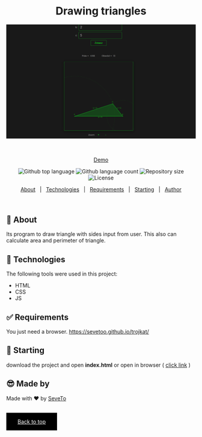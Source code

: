 <div align="center" id="top"> 
  
<h1 align="center">Drawing triangles</h1>
  <a target="_blank" href="https://sevetoo.github.io/trojkat/">
  <img src="./preview.png" alt="Fuel Price Calculator" />
  </a>

&#xa0;

<a target="_blank" href="https://sevetoo.github.io/trojkat/">Demo</a>

</div>

<p align="center">
  <img alt="Github top language" src="https://img.shields.io/github/languages/top/SeveToo/trojkat?color=56BEB8">

  <img alt="Github language count" src="https://img.shields.io/github/languages/count/SeveToo/trojkat?color=56BEB8">

  <img alt="Repository size" src="https://img.shields.io/github/repo-size/SeveToo/trojkat?color=56BEB8">

  <img alt="License" src="https://img.shields.io/github/license/SeveToo/trojkat?color=56BEB8">
</p>

<p align="center">
  <a href="#dart-about">About</a> &#xa0; | &#xa0; 
  <!-- <a href="#sparkles-features">Features</a> &#xa0; | &#xa0; -->
  <a href="#rocket-technologies">Technologies</a> &#xa0; | &#xa0;
  <a href="#white_check_mark-requirements">Requirements</a> &#xa0; | &#xa0;
  <a href="#checkered_flag-starting">Starting</a> &#xa0; | &#xa0;
  <a href="https://github.com/SeveToo" target="_blank">Author</a>
</p>

<br>

## :dart: About

<!-- Make some description to me -->

Its program to draw triangle with sides input from user. This also can calculate area and perimeter of triangle. 

<!-- ## :sparkles: Features
:heavy_check_mark: You can set interval between rounds \
:heavy_check_mark: You see how many correct and wrong answers you get\ -->

## :rocket: Technologies

The following tools were used in this project:

- HTML
- CSS
- JS

## :white_check_mark: Requirements

You just need a browser.
https://sevetoo.github.io/trojkat/

## :checkered_flag: Starting

download the project and open **index.html**
or open in browser ( <a href="https://sevetoo.github.io/trojkat/" >click link</a> )

## 😎 Made by

Made with ❤ by <a href="https://github.com/SeveToo" target="_blank">SeveTo</a>

&#xa0;

<a href="#top" style="color: #fff; background: black; padding: 15px 30px">Back to top</a>
